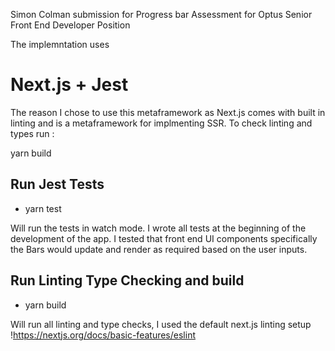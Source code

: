Simon Colman submission for Progress bar Assessment for Optus Senior Front End Developer Position

The implemntation uses
# Next.js + Jest

The reason I chose to use this metaframework as Next.js comes with built in linting and is a metaframework for implmenting SSR. To check linting and types run :

yarn build

## Run Jest Tests

- yarn test

 Will run the tests in watch mode. I wrote all tests at the beginning of the development of the app. I tested that front end UI components specifically the Bars would update and render as required based on the user inputs.

 ## Run Linting Type Checking and build

 - yarn build 

 Will run all linting and type checks, I used the default next.js linting setup !https://nextjs.org/docs/basic-features/eslint

 


